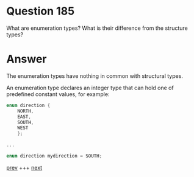 
# Question 185



What are enumeration types? What is their difference from the structure types?


# Answer



The enumeration types have nothing in common with structural types. 

An enumeration type declares an integer type that can hold one of predefined
constant values, for example:

```c
enum direction {
    NORTH,
    EAST,
    SOUTH,
    WEST
    };
    
...

enum direction mydirection = SOUTH;
```


[prev](184.md) +++ [next](186.md)
